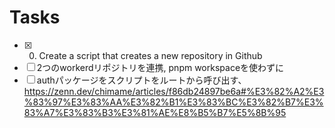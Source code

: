 # Tasks

- [x] 0. Create a script that creates a new repository in Github
- [ ] 2つのworkerdリポジトリを連携, pnpm workspaceを使わずに
- [ ] authパッケージをスクリプトをルートから呼び出す、<https://zenn.dev/chimame/articles/f86db24897be6a#%E3%82%A2%E3%83%97%E3%83%AA%E3%82%B1%E3%83%BC%E3%82%B7%E3%83%A7%E3%83%B3%E3%81%AE%E8%B5%B7%E5%8B%95>
